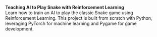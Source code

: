 **Teaching AI to Play Snake with Reinforcement Learning**  
Learn how to train an AI to play the classic Snake game using Reinforcement Learning. This project is built from scratch with Python, leveraging PyTorch for machine learning and Pygame for game development.
